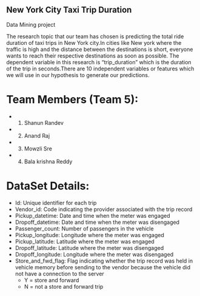 ## New York City Taxi Trip Duration
Data Mining project

The research topic that our team has chosen is predicting the total ride duration of taxi trips in New York city.In cities like New york where the traffic is high and the distance between the destinations is short, everyone wants to reach their respective destinations as soon as possible.
The dependent variable in this research is “trip_duration” which is the duration of the trip in seconds.There are 10 independent variables or features which we will use in our hypothesis to generate our predictions.

# Team Members (Team 5):
- 1)   Shanun Randev 
- 2)   Anand Raj
- 3)   Mowzli Sre 
- 4)   Bala krishna Reddy

# DataSet Details:

- Id: Unique identifier for each trip
- Vendor_id: Code indicating the provider associated with the trip record
- Pickup_datetime: Date and time when the meter was engaged
- Dropoff_datetime: Date and time when the meter was disengaged
- Passenger_count: Number of passengers in the vehicle
- Pickup_longitude: Longitude where the meter was engaged
- Pickup_latitude: Latitude where the meter was engaged
- Dropoff_latitude: Latitude where the meter was disengaged
- Dropoff_longitude: Longitude where the meter was disengaged
- Store_and_fwd_flag: Flag indicating whether the trip record was held in vehicle memory before sending to the vendor because the vehicle did not have a connection to the server
  - Y = store and forward
  - N = not a store and forward trip
